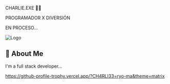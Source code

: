 CHARLIE.EXE
🥷🏿

PROGRAMADOR X DIVERSIÓN


EN PROCESO...


![Logo](https://dev-to-uploads.s3.amazonaws.com/uploads/articles/th5xamgrr6se0x5ro4g6.png)


## 🚀 About Me
I'm a full stack developer...

https://github-profile-trophy.vercel.app/?CH4RLI33=ryo-ma&theme=matrix
